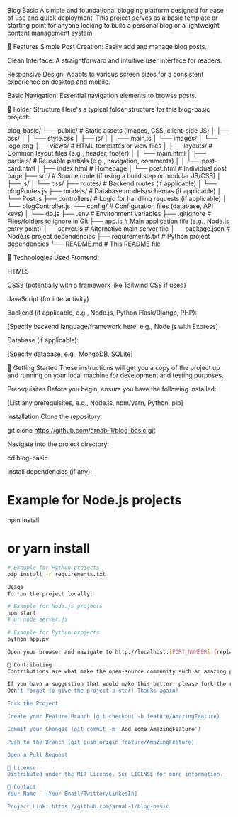 Blog Basic
A simple and foundational blogging platform designed for ease of use and quick deployment. This project serves as a basic template or starting point for anyone looking to build a personal blog or a lightweight content management system.

🌟 Features
Simple Post Creation: Easily add and manage blog posts.

Clean Interface: A straightforward and intuitive user interface for readers.

Responsive Design: Adapts to various screen sizes for a consistent experience on desktop and mobile.

Basic Navigation: Essential navigation elements to browse posts.

📁 Folder Structure
Here's a typical folder structure for this blog-basic project:

blog-basic/
├── public/                 # Static assets (images, CSS, client-side JS)
│   ├── css/
│   │   └── style.css
│   ├── js/
│   │   └── main.js
│   └── images/
│       └── logo.png
├── views/                  # HTML templates or view files
│   ├── layouts/            # Common layout files (e.g., header, footer)
│   │   └── main.html
│   ├── partials/           # Reusable partials (e.g., navigation, comments)
│   │   └── post-card.html
│   ├── index.html          # Homepage
│   └── post.html           # Individual post page
├── src/                    # Source code (if using a build step or modular JS/CSS)
│   ├── js/
│   └── css/
├── routes/                 # Backend routes (if applicable)
│   └── blogRoutes.js
├── models/                 # Database models/schemas (if applicable)
│   └── Post.js
├── controllers/            # Logic for handling requests (if applicable)
│   └── blogController.js
├── config/                 # Configuration files (database, API keys)
│   └── db.js
├── .env                    # Environment variables
├── .gitignore              # Files/folders to ignore in Git
├── app.js                  # Main application file (e.g., Node.js entry point)
├── server.js               # Alternative main server file
├── package.json            # Node.js project dependencies
├── requirements.txt        # Python project dependencies
└── README.md               # This README file

🚀 Technologies Used
Frontend:

HTML5

CSS3 (potentially with a framework like Tailwind CSS if used)

JavaScript (for interactivity)

Backend (if applicable, e.g., Node.js, Python Flask/Django, PHP):

[Specify backend language/framework here, e.g., Node.js with Express]

Database (if applicable):

[Specify database, e.g., MongoDB, SQLite]

🏁 Getting Started
These instructions will get you a copy of the project up and running on your local machine for development and testing purposes.

Prerequisites
Before you begin, ensure you have the following installed:

[List any prerequisites, e.g., Node.js, npm/yarn, Python, pip]

Installation
Clone the repository:

git clone https://github.com/arnab-1/blog-basic.git

Navigate into the project directory:

cd blog-basic

Install dependencies (if any):

# Example for Node.js projects
npm install
# or yarn install
```bash
# Example for Python projects
pip install -r requirements.txt

Usage
To run the project locally:

# Example for Node.js projects
npm start
# or node server.js

# Example for Python projects
python app.py

Open your browser and navigate to http://localhost:[PORT_NUMBER] (replace [PORT_NUMBER] with the actual port your application runs on, e.g., 3000, 5000).

🤝 Contributing
Contributions are what make the open-source community such an amazing place to learn, inspire, and create. Any contributions you make are greatly appreciated.

If you have a suggestion that would make this better, please fork the repo and create a pull request. You can also simply open an issue with the tag "enhancement".
Don't forget to give the project a star! Thanks again!

Fork the Project

Create your Feature Branch (git checkout -b feature/AmazingFeature)

Commit your Changes (git commit -m 'Add some AmazingFeature')

Push to the Branch (git push origin feature/AmazingFeature)

Open a Pull Request

📄 License
Distributed under the MIT License. See LICENSE for more information.

📧 Contact
Your Name - [Your Email/Twitter/LinkedIn]

Project Link: https://github.com/arnab-1/blog-basic